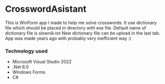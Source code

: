 # CrosswordAsistant
This is WinForm app I made to help me solve crosswords. It use dictionary file which should be placed in directory with exe file. 
Default name of dictionary file is slownik.txt New dictionary file can be upload in the last tab.
App was made years ago with probably very inefficient way :)

<h3>Technology used</h3>
<ul>
<li>Microsoft Visual Studio 2022</li>
<li>.Net 6.0</li>
<li>Windows Forms</li>
<li>C#</li>
</ul>

